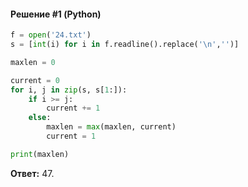 #### Решение #1 (Python)
```python
f = open('24.txt')
s = [int(i) for i in f.readline().replace('\n','')]

maxlen = 0

current = 0
for i, j in zip(s, s[1:]):
	if i >= j:
		current += 1
	else:
		maxlen = max(maxlen, current)
		current = 1

print(maxlen)
```

**Ответ:** 47.
